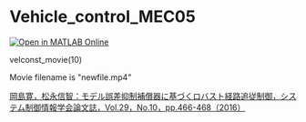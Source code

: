 # Vehicle_control_MEC05

[![Open in MATLAB Online](https://www.mathworks.com/images/responsive/global/open-in-matlab-online.svg)](https://matlab.mathworks.com/open/github/v1?repo=Hiroshi-Okajima/Vehicle_control_MEC05)

velconst_movie(10)

Movie filename is "newfile.mp4"

[岡島寛，松永信智：モデル誤差抑制補償器に基づくロバスト経路追従制御，システム制御情報学会論文誌，Vol.29，No.10，pp.466-468（2016）](https://www.jstage.jst.go.jp/article/iscie/29/10/29_466/_article/-char/ja)
